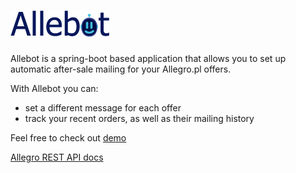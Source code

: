 # ![logo](https://github.com/docc46/allebot/blob/master/allebotlogo.png)

Allebot is a spring-boot based application that allows you to set up automatic after-sale mailing for your Allegro.pl offers.

With Allebot you can:
- set a different message for each offer
- track your recent orders, as well as their mailing history

Feel free to check out [demo](http://docc46.nazwa.pl) 

[Allegro REST API docs](https://developer.allegro.pl/documentation)
